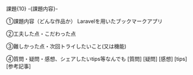 課題{10} -{課題内容}-

①課題内容（どんな作品か）
Laravelを用いたブックマークアプリ

②工夫した点・こだわった点


③難しかった点・次回トライしたいこと(又は機能)


④質問・疑問・感想、シェアしたいtips等なんでも
[質問]
[疑問]
[感想]
[tips]
[参考記事]
